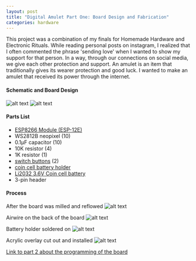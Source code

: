 ```yaml
---
layout: post
title: "Digital Amulet Part One: Board Design and Fabrication"
categories: hardware
---
```


This project was a combination of my finals for Homemade Hardware and Electronic Rituals. While reading personal posts on instagram, I realized that I often commented the phrase 'sending love' when I wanted to show my support for that person. In a way, through our connections on social media, we give each other protection and support. An amulet is an item that traditionally gives its wearer protection and good luck. I wanted to make an amulet that received its power through the internet.

#### Schematic and Board Design ####
![alt text](https://raw.githubusercontent.com/jirrian/jirrian.github.io/master/images/homemadehardware/final/boardfile.png)
![alt text](https://raw.githubusercontent.com/jirrian/jirrian.github.io/master/images/homemadehardware/final/schematicfile.png)

#### Parts List ####
- [ESP8266 Module (ESP-12E)](https://www.amazon.com/gp/product/B01AE2VLDS/)
- WS2812B neopixel (10)
- 0.1μF capacitor (10)
- 10K resistor (4)
- 1K resistor (1)
- [switch buttons](https://www.digikey.com/products/en?WT.z_se_ps=1&keywords=401-1427-1-nd) (2)
- [coin cell battery holder](https://www.amazon.com/gp/product/B01J5FY2GI/)
- [Li2032 3.6V Coin cell battery](https://www.amazon.com/gp/product/B06XCSTSSV/)
- 3-pin header

#### Process ####
After the board was milled and reflowed
![alt text](https://raw.githubusercontent.com/jirrian/jirrian.github.io/master/images/homemadehardware/final/reflow.jpg)

Airwire on the back of the board
![alt text](https://raw.githubusercontent.com/jirrian/jirrian.github.io/master/images/homemadehardware/final/airwire.jpg)

Battery holder soldered on
![alt text](https://raw.githubusercontent.com/jirrian/jirrian.github.io/master/images/homemadehardware/final/soldered.jpg)

Acrylic overlay cut out and installed
![alt text](https://raw.githubusercontent.com/jirrian/jirrian.github.io/master/images/homemadehardware/final/board.jpg)

[Link to part 2 about the programming of the board](http://blog.jzhong.today/electronicrituals/Digital-Amulet-Programming/)
